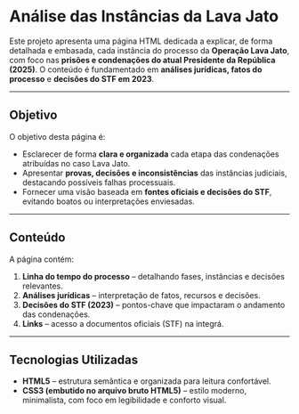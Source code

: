# Análise das Instâncias da Lava Jato

Este projeto apresenta uma página HTML dedicada a explicar, de forma detalhada e embasada, cada instância do processo da **Operação Lava Jato**, com foco nas **prisões e condenações do atual Presidente da República (2025)**. O conteúdo é fundamentado em **análises jurídicas, fatos do processo** e **decisões do STF em 2023**.

---

## Objetivo

O objetivo desta página é:

- Esclarecer de forma **clara e organizada** cada etapa das condenações atribuídas no caso Lava Jato.
- Apresentar **provas, decisões e inconsistências** das instâncias judiciais, destacando possíveis falhas processuais.
- Fornecer uma visão baseada em **fontes oficiais e decisões do STF**, evitando boatos ou interpretações enviesadas.

---

## Conteúdo

A página contém:

1. **Linha do tempo do processo** – detalhando fases, instâncias e decisões relevantes.
2. **Análises jurídicas** – interpretação de fatos, recursos e decisões.
3. **Decisões do STF (2023)** – pontos-chave que impactaram o andamento das condenações.
4. **Links** – acesso a documentos oficiais (STF) na integrá.

---

## Tecnologias Utilizadas

- **HTML5** – estrutura semântica e organizada para leitura confortável.
- **CSS3 (embutido no arquivo bruto HTML5)** – estilo moderno, minimalista, com foco em legibilidade e conforto visual.
